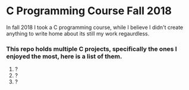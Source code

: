 # C Programming Course Fall 2018
In fall 2018 I took a C programming course, while I believe I didn't create anything to write home about its still my work regaurdless.

### This repo holds multiple C projects, specifically the ones I enjoyed the most, here is a list of them.
1. ?
2. ?
3. ?
